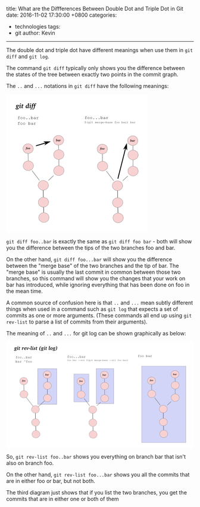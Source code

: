 title: What are the Diffferences Between Double Dot and Triple Dot in Git
date: 2016-11-02 17:30:00 +0800
categories:
 - technologies
tags:
 - git
author: Kevin
---

The double dot and triple dot have different meanings when use them in `git diff` and `git log`.

The command `git diff` typically only shows you the difference between the states of the tree between exactly two points in the commit graph.

<!-- more -->

The `..` and `...` notations in `git diff` have the following meanings:

![git diff](/images/posts/git/git-diff-help.png)

`git diff foo..bar` is exactly the same as `git diff foo bar` - both will show you the difference between the tips of the two branches foo and bar. 

On the other hand, `git diff foo...bar` will show you the difference between the "merge base" of the two branches and the tip of bar. The "merge base" is usually the last commit in common between those two branches, so this command will show you the changes that your work on bar has introduced, while ignoring everything that has been done on foo in the mean time.

A common source of confusion here is that `..` and `...` mean subtly different things when used in a command such as `git log` that expects a set of commits as one or more arguments. (These commands all end up using `git rev-list` to parse a list of commits from their arguments).

The meaning of `..` and `...` for git log can be shown graphically as below:

![git log](/images/posts/git/git-log-help.png)

So, `git rev-list foo..bar` shows you everything on branch bar that isn't also on branch foo. 

On the other hand, `git rev-list foo...bar` shows you all the commits that are in either foo or bar, but not both. 

The third diagram just shows that if you list the two branches, you get the commits that are in either one or both of them
